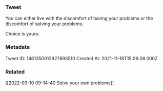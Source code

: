 ### Tweet
You can either live with the discomfort of having your problems or the discomfort of solving your problems.

Choice is yours.

### Metadata
Tweet ID: 1461350012927893510
Created At: 2021-11-18T15:06:08.000Z

### Related
[[2022-03-10 09-14-40 Solve your own problems]]

